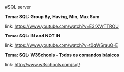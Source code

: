 #SQL server

 **Tema: SQL: Group By, Having, Min, Max Sum**

 link: https://www.youtube.com/watch?v=E3rXVrTTROU

 **Tema: SQL: IN and NOT IN**

 link: https://www.youtube.com/watch?v=t0qWSrauQ-E

 **Tema: SQL: W3Schools - Todos os comandos básicos**

 link: http://www.w3schools.com/sql/








